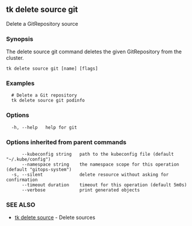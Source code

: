 ## tk delete source git

Delete a GitRepository source

### Synopsis

The delete source git command deletes the given GitRepository from the cluster.

```
tk delete source git [name] [flags]
```

### Examples

```
  # Delete a Git repository
  tk delete source git podinfo

```

### Options

```
  -h, --help   help for git
```

### Options inherited from parent commands

```
      --kubeconfig string   path to the kubeconfig file (default "~/.kube/config")
      --namespace string    the namespace scope for this operation (default "gitops-system")
  -s, --silent              delete resource without asking for confirmation
      --timeout duration    timeout for this operation (default 5m0s)
      --verbose             print generated objects
```

### SEE ALSO

* [tk delete source](tk_delete_source.md)	 - Delete sources


